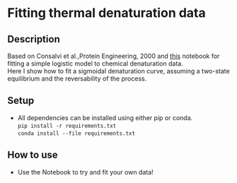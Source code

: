 # Fitting thermal denaturation data

## Description 
Based on Consalvi et al.,Protein Engineering, 2000 and [this](https://github.com/eloyvallinaes/protein-physics-2022/blob/67d116063917e8a6a1fa7965dc36d79ffe8608e0/logisticModel.ipynb) notebook for fitting a simple logistic model to chemical denaturation data.<br>
Here I show how to fit a sigmoidal denaturation curve, assuming a two-state equilibrium and the reversability of the process.

## Setup

- All dependencies can be installed using either pip or conda.<br>
`pip install -r requirements.txt` <br>
`conda install --file requirements.txt` <br>

## How to use

- Use the Notebook to try and fit your own data!
